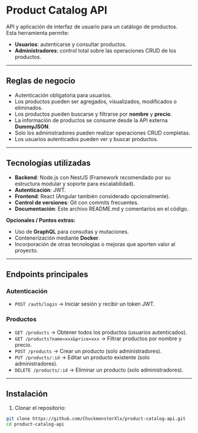 # Product Catalog API

API y aplicación de interfaz de usuario para un catálogo de productos.  
Esta herramienta permite:

- **Usuarios**: autenticarse y consultar productos.
- **Administradores**: control total sobre las operaciones CRUD de los productos.

---

## Reglas de negocio

- Autenticación obligatoria para usuarios.
- Los productos pueden ser agregados, visualizados, modificados o eliminados.
- Los productos pueden buscarse y filtrarse por **nombre** y **precio**.
- La información de productos se consume desde la API externa **DummyJSON**.
- Solo los administradores pueden realizar operaciones CRUD completas.
- Los usuarios autenticados pueden ver y buscar productos.

---

## Tecnologías utilizadas

- **Backend**: Node.js con NestJS (Framework recomendado por su estructura modular y soporte para escalabilidad).
- **Autenticación**: JWT.
- **Frontend**: React (Angular también considerado opcionalmente).
- **Control de versiones**: Git con commits frecuentes.
- **Documentación**: Este archivo README.md y comentarios en el código.

**Opcionales / Puntos extras:**

- Uso de **GraphQL** para consultas y mutaciones.
- Contenerización mediante **Docker**.
- Incorporación de otras tecnologías o mejoras que aporten valor al proyecto.

---

## Endpoints principales

### Autenticación

- `POST /auth/login` → Iniciar sesión y recibir un token JWT.

### Productos

- `GET /products` → Obtener todos los productos (usuarios autenticados).
- `GET /products?name=xxx&price=xxx` → Filtrar productos por nombre y precio.
- `POST /products` → Crear un producto (solo administradores).
- `PUT /products/:id` → Editar un producto existente (solo administradores).
- `DELETE /products/:id` → Eliminar un producto (solo administradores).

---

## Instalación

1. Clonar el repositorio:

```bash
git clone https://github.com/ChuckmonsterXlx/product-catalog-api.git
cd product-catalog-api
```
